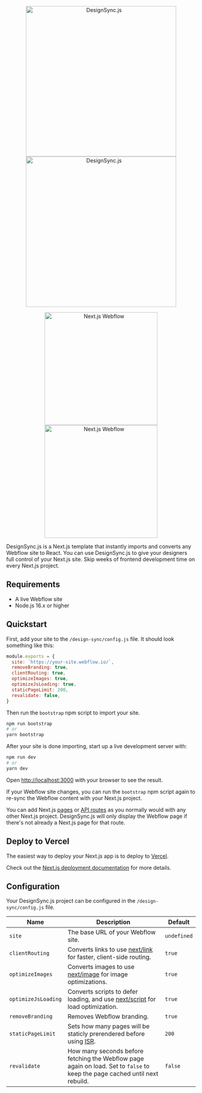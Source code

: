 <p align="center">
	<img src="https://res.cloudinary.com/smarterlabs/image/upload/v1641926311/design-sync/logo.svg#gh-light-mode-only" alt="DesignSync.js" width="400" />
	<img src="https://res.cloudinary.com/smarterlabs/image/upload/v1641928102/design-sync/logo-white.svg#gh-dark-mode-only" alt="DesignSync.js" width="400" />
</p>
<p align="center">
	<img src="https://res.cloudinary.com/smarterlabs/image/upload/v1641926314/design-sync/next-webflow.svg#gh-light-mode-only" alt="Next.js Webflow" width="300" />
	<img src="https://res.cloudinary.com/smarterlabs/image/upload/v1641928102/design-sync/next-webflow-white.svg#gh-dark-mode-only" alt="Next.js Webflow" width="300" />
</p>

DesignSync.js is a Next.js template that instantly imports and converts any Webflow site to React. You can use DesignSync.js to give your designers full control of your Next.js site. Skip weeks of frontend development time on every Next.js project.

## Requirements
- A live Webflow site
- Node.js 16.x or higher

## Quickstart

First, add your site to the `/design-sync/config.js` file. It should look something like this:

```js
module.exports = {
  site: `https://your-site.webflow.io/`,
  removeBranding: true,
  clientRouting: true,
  optimizeImages: true,
  optimizeJsLoading: true,
  staticPageLimit: 200,
  revalidate: false,
}
```

Then run the `bootstrap` npm script to import your site.

```bash
npm run bootstrap
# or
yarn bootstrap
```

After your site is done importing, start up a live development server with:

```bash
npm run dev
# or
yarn dev
```

Open [http://localhost:3000](http://localhost:3000) with your browser to see the result.

If your Webflow site changes, you can run the `bootstrap` npm script again to re-sync the Webflow content with your Next.js project.

You can add Next.js [pages](https://nextjs.org/docs/basic-features/pages) or [API routes](https://nextjs.org/docs/api-routes/introduction) as you normally would with any other Next.js project. DesignSync.js will only display the Webflow page if there's not already a Next.js page for that route.

## Deploy to Vercel

The easiest way to deploy your Next.js app is to deploy to [Vercel](https://vercel.com/new).

Check out the [Next.js deployment documentation](https://nextjs.org/docs/deployment) for more details.

## Configuration

Your DesignSync.js project can be configured in the `/design-sync/config.js` file.

| Name                | Description                                                                                                                 | Default     |
|---------------------|-----------------------------------------------------------------------------------------------------------------------------|-------------|
| `site`              | The base URL of your Webflow site.                                                                                          | `undefined` |
| `clientRouting`     | Converts links to use [next/link](https://nextjs.org/docs/api-reference/next/link) for faster, client-side routing.                                                          | `true`      |
| `optimizeImages`    | Converts images to use [next/image](https://nextjs.org/docs/api-reference/next/image) for image optimizations.                                                                | `true`      |
| `optimizeJsLoading` | Converts scripts to defer loading, and use [next/script](https://nextjs.org/docs/basic-features/script) for load optimization.                                             | `true`      |
| `removeBranding`    | Removes Webflow branding.                                                                                                   | `true`      |
| `staticPageLimit`   | Sets how many pages will be staticly prerendered before using [ISR](https://vercel.com/docs/concepts/next.js/incremental-static-regeneration).                                                          | `200`         |
| `revalidate`        | How many seconds before fetching the Webflow page again on load. Set to `false` to keep the page cached until next rebuild. | `false`     |
